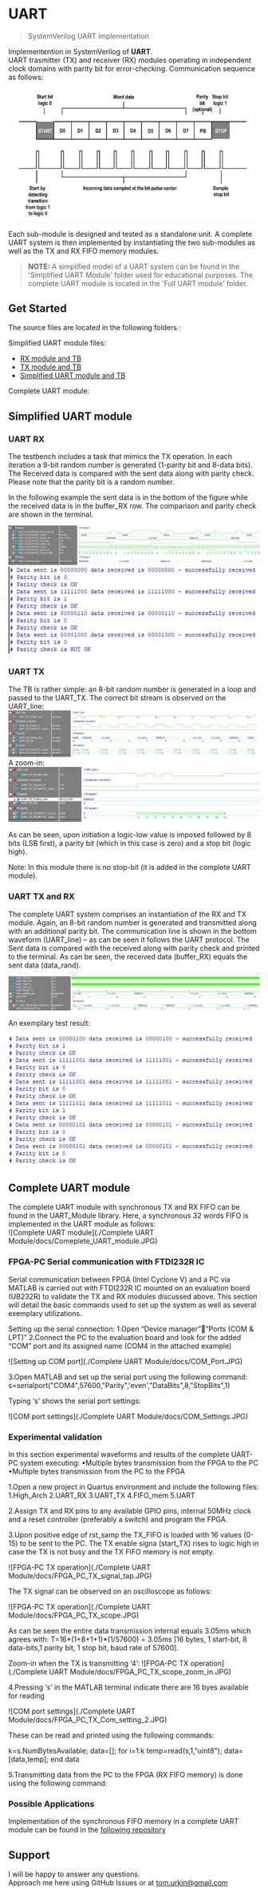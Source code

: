 # UART

> SystemVerilog UART implementation  

Implementention in SystemVerilog of __UART__.  
UART trasmitter (TX) and receiver (RX) modules operating in independent clock domains with parity bit for error-checking. Communication sequence as follows:

![UART communication sequence](/Simplified_UART_Module/docs/UART_sequence.JPG)

Each sub-module is designed and tested as a standalone unit. A complete UART system is then implemented by instantiating the two sub-modules as well as the TX and RX FIFO memory modules.

> __NOTE:__ A simplified model of a UART system can be found in the 'Simplified UART Module' folder used for educational purposes. The complete UART module is located in the 'Full UART module' folder.

## Get Started

The source files  are located in the following folders :

Simplified UART module files:

- [RX module and TB](./Simplified_UART_Module/RX)
- [TX module and TB](./Simplified_UART_Module/TX/)
- [Simplified UART module and TB](./Simplified_UART_Module/UART/)

Complete UART module:

## Simplified UART module

### UART RX

The testbench includes a task that mimics the TX operation. In each iteration a 9-bit random number is generated (1-parity bit and 8-data bits). The Received data is compared with the sent data along with parity check. Please note that the parity bit is a random number.  

In the following example the sent data is in the bottom of the figure while the received data is in the buffer_RX row. The comparison and parity check are shown in the terminal.

![QuestaSim waveforms](./Simplified_UART_Module/docs/Simplified_UART_RX_TB_wave.JPG)
![QuestaSim terminal](./Simplified_UART_Module/docs/Simplified_UART_RX_TB_terminal.JPG)

### UART TX

The TB is rather simple: an 8-bit random number is generated in a loop and passed to the UART_TX. The correct bit stream is observed on the UART_line:
![QuestaSim waveforms](./Simplified_UART_Module/docs/Simplified_UART_TX_TB_wave_1.JPG) 
A zoom-in:
![QuestaSim waveforms](./Simplified_UART_Module/docs/Simplified_UART_TX_TB_wave_2.JPG) 

As can be seen, upon initiation a logic-low value is imposed followed by 8 bits (LSB first), a parity bit (which in this case is zero) and a stop bit (logic high).

Note: In this module there is no stop-bit (it is added in the complete UART module).

### UART TX and RX

The complete UART system comprises an instantiation of the RX and TX module. Again, an 8-bit random number is generated and transmitted along with an additional parity bit. The communication line is shown in the bottom waveform (UART_line) – as can be seen it follows the UART protocol.
The Sent data is compared with the received along with parity check and printed to the terminal. As can be seen, the received data (buffer_RX) equals the sent data (data_rand).

![QuestaSim waveforms](./Simplified_UART_Module/docs/Simplified_UART_TB_wave.JPG)  

An exemplary test result:

![QuestaSim waveforms](./Simplified_UART_Module/docs/Simplified_UART_TB_terminal.JPG)  

## Complete UART module

The complete UART module with synchronous TX and RX FIFO can be found in the UART_Module library. Here, a synchronous 32 words FIFO is implemented in the UART module as follows:  
![Complete UART module](./Complete UART Module/docs/Comeplete_UART_module.JPG)

### FPGA-PC Serial communication with FTDI232R IC
Serial communication between FPGA (Intel Cyclone V) and a PC via MATLAB is carried out with FTDI232R IC mounted on an evaluation board (UB232R) to validate the TX and RX modules discussed above. This section will detail the basic commands used to set up the system as well as several exemplary utilizations.  

Setting up the serial connection:
1.Open “Device manager””Ports (COM & LPT)”
2.Connect the PC to the evaluation board and look for the added “COM” port and its assigned name (COM4 in the attached example)

![Setting up COM port](./Complete UART Module/docs/COM_Port.JPG)  

3.Open MATLAB and set up the serial port using the following command:
s=serialport("COM4",57600,"Parity",'even',"DataBits",8,"StopBits",1)

Typing ‘s’ shows the serial port settings:

![COM port settings](./Complete UART Module/docs/COM_Settings.JPG)  

### Experimental validation

In this section experimental waveforms and results of the complete UART-PC system executing:
•Multiple bytes transmission from the FPGA to the PC
•Multiple bytes transmission from the PC to the FPGA

1.Open a new project in Quartus environment and include the following files:  
1.High_Arch
2.UART_RX
3.UART_TX
4.FIFO_mem
5.UART

2.Assign TX and RX pins to any available GPIO pins, internal 50MHz clock and a reset controller (preferably a switch) and program the FPGA.

3.Upon positive edge of rst_samp the TX_FIFO is loaded with 16 values (0-15) to be sent to the PC.
The TX enable signa (start_TX) rises to logic high in case the TX is not busy and the TX FIFO memory is not empty.  

![FPGA-PC TX operation](./Complete UART Module/docs/FPGA_PC_TX_signal_tap.JPG)  

The TX signal can be observed on an oscilloscope as follows:

![FPGA-PC TX operation](./Complete UART Module/docs/FPGA_PC_TX_scope.JPG)  

As can be seen the entire data transmission internal equals 3.05ms which agrees with:
T=16*(1+8+1+1)*(1/57600) = 3.05ms [16 bytes, 1 start-bit, 8 data-bits,1 parity bit, 1 stop bit, baud rate of 57600].

Zoom-in when the TX is transmitting ‘4’:
![FPGA-PC TX operation](./Complete UART Module/docs/FPGA_PC_TX_scope_zoom_in.JPG)  

4.Pressing ‘s’ in the MATLAB terminal indicate there are 16 byes available for reading

![COM port settings](./Complete UART Module/docs/FPGA_PC_TX_Com_setting_2.JPG)  

These can be read and printed using the following commands:

k=s.NumBytesAvailable;
data=[];
for i=1:k
    temp=read(s,1,"uint8");
    data=[data,temp];
end
data

5.Transmitting data from the PC to the FPGA (RX FIFO memory) is done using the following command:

### Possible Applications

Implementation of the synchronous FIFO memory in a complete UART module can be found in the [following repository]((./Synchronous_FIFO.sv))

## Support

I will be happy to answer any questions.  
Approach me here using GitHub Issues or at tom.urkin@gmail.com